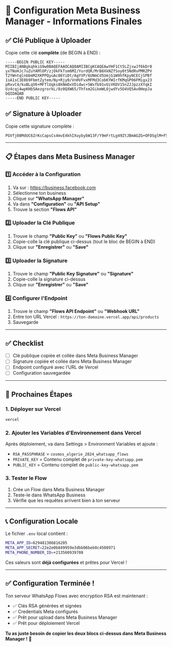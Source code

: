 # 🔐 Configuration Meta Business Manager - Informations Finales

## ✅ Clé Publique à Uploader

Copie cette clé **complète** (de BEGIN à END) :

```
-----BEGIN PUBLIC KEY-----
MIIBIjANBgkqhkiG9w0BAQEFAAOCAQ8AMIIBCgKCAQEAwYHF1Ct5LZjswJf6kDr0
yxTNoHJc7uZuYAMlOP/zjOkFkTsm6MI/YurdQR/MrB8XkNZfSoy0t5NdRvPMRZPV
T2YWntqlnbbmM2XKPPQyuAc86YiDt/AgYVP/6UNmCd5UmjG1W9hfKpyNCECjSPBf
1sA1sC3E0b9FbmtZytem/Ny+Rjy0/VnHVFvxMFMd3CobKYWIrfKMqGP06FMigx23
pRxvC4/kuBLqV6+MFTlUqks8kNmOxVDidwc+SWxfb91vUiVKOV15nZJJpzzXYqkI
Uz4cqj4wpKHb5AezgrorkL/8z0QXW65/Thfxm2GikmWLOjwdYv5O4VQ5Av0HepJa
bQIDAQAB
-----END PUBLIC KEY-----
```

## ✅ Signature à Uploader

Copie cette signature complète :

```
PGVfj08MdUC6ZrKcCapsCs4mvE4khIXuybybW13F/Y9mFrtLg49ZtJBmAGZG+OFOSglM+F5q+oNv9/EHx06hB2ZNWR9P/ws1fBUxjdgEfmpC7tgZC5PTFKiZoiww4IJXZbo15ZTPC8Xd9A6RzX/XSzvP6SE7UYhAq3TtZsZTsCCvkzWnR2kfdL5EmJEzVYmrt2aZ5noLUZMYgnXO45kRVPo/69xlwJNUvlqxy6VcMEZbNld9W2h9hpywO0V0OupuYe5DeTU2l6wTs+BhRP4lAVltaipaR5XIGuXn18VDcgv/iB3EgSU4GYFLSbweGvjrD3HGj6moTjtmyFbdqcY1Bw==
```

---

## 📋 Étapes dans Meta Business Manager

### 1️⃣ Accéder à la Configuration

1. Va sur : https://business.facebook.com
2. Sélectionne ton business
3. Clique sur **"WhatsApp Manager"**
4. Va dans **"Configuration"** ou **"API Setup"**
5. Trouve la section **"Flows API"**

### 2️⃣ Uploader la Clé Publique

1. Trouve le champ **"Public Key"** ou **"Flows Public Key"**
2. Copie-colle la clé publique ci-dessus (tout le bloc de BEGIN à END)
3. Clique sur **"Enregistrer"** ou **"Save"**

### 3️⃣ Uploader la Signature

1. Trouve le champ **"Public Key Signature"** ou **"Signature"**
2. Copie-colle la signature ci-dessus
3. Clique sur **"Enregistrer"** ou **"Save"**

### 4️⃣ Configurer l'Endpoint

1. Trouve le champ **"Flows API Endpoint"** ou **"Webhook URL"**
2. Entre ton URL Vercel : `https://ton-domaine.vercel.app/api/products`
3. Sauvegarde

---

## ✅ Checklist

- [ ] Clé publique copiée et collée dans Meta Business Manager
- [ ] Signature copiée et collée dans Meta Business Manager
- [ ] Endpoint configuré avec l'URL de Vercel
- [ ] Configuration sauvegardée

---

## 🚀 Prochaines Étapes

### 1. Déployer sur Vercel

```bash
vercel
```

### 2. Ajouter les Variables d'Environnement dans Vercel

Après déploiement, va dans Settings > Environment Variables et ajoute :

- `RSA_PASSPHRASE` = `cosmos_algerie_2024_whatsapp_flows`
- `PRIVATE_KEY` = Contenu complet de `private-key-whatsapp.pem`
- `PUBLIC_KEY` = Contenu complet de `public-key-whatsapp.pem`

### 3. Tester le Flow

1. Crée un Flow dans Meta Business Manager
2. Teste-le dans WhatsApp Business
3. Vérifie que les requêtes arrivent bien à ton serveur

---

## 📞 Configuration Locale

Le fichier `.env` local contient :

```bash
META_APP_ID=629481306816205
META_APP_SECRET=22e2e0b849959e3dbb06beb0c4508971
META_PHONE_NUMBER_ID=+213560939708
```

Ces valeurs sont **déjà configurées** et prêtes pour Vercel !

---

## ✅ Configuration Terminée !

Ton serveur WhatsApp Flows avec encryption RSA est maintenant :
- ✅ Clés RSA générées et signées
- ✅ Credentials Meta configurés
- ✅ Prêt pour upload dans Meta Business Manager
- ✅ Prêt pour déploiement Vercel

**Tu as juste besoin de copier les deux blocs ci-dessus dans Meta Business Manager !** 🎉

